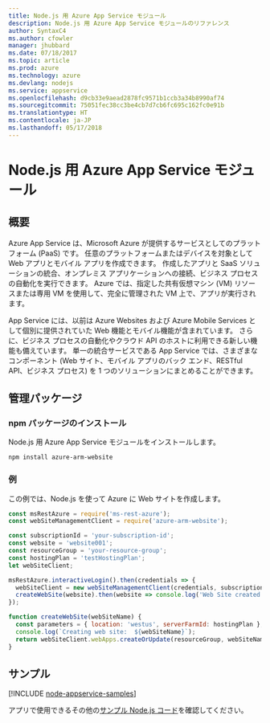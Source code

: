 ```yaml
---
title: Node.js 用 Azure App Service モジュール
description: Node.js 用 Azure App Service モジュールのリファレンス
author: SyntaxC4
ms.author: cfowler
manager: jhubbard
ms.date: 07/18/2017
ms.topic: article
ms.prod: azure
ms.technology: azure
ms.devlang: nodejs
ms.service: appservice
ms.openlocfilehash: d9cb33e9aead2878fc9571b1ccb3a34b8990af74
ms.sourcegitcommit: 75051fec38cc3be4cb7d7cb6fc695c162fc0e91b
ms.translationtype: HT
ms.contentlocale: ja-JP
ms.lasthandoff: 05/17/2018
---
```

# <a name="azure-app-service-modules-for-nodejs"></a>Node.js 用 Azure App Service モジュール

## <a name="overview"></a>概要

Azure App Service は、Microsoft Azure が提供するサービスとしてのプラットフォーム (PaaS) です。 任意のプラットフォームまたはデバイスを対象として Web アプリとモバイル アプリを作成できます。 作成したアプリと SaaS ソリューションの統合、オンプレミス アプリケーションへの接続、ビジネス プロセスの自動化を実行できます。 Azure では、指定した共有仮想マシン (VM) リソースまたは専用 VM を使用して、完全に管理された VM 上で、アプリが実行されます。

App Service には、以前は Azure Websites および Azure Mobile Services として個別に提供されていた Web 機能とモバイル機能が含まれています。 さらに、ビジネス プロセスの自動化やクラウド API のホストに利用できる新しい機能も備えています。 単一の統合サービスである App Service では、さまざまなコンポーネント (Web サイト、モバイル アプリのバック エンド、RESTful API、ビジネス プロセス) を 1 つのソリューションにまとめることができます。

## <a name="management-package"></a>管理パッケージ

### <a name="install-the-npm-package"></a>npm パッケージのインストール

Node.js 用 Azure App Service モジュールをインストールします。

```bash
npm install azure-arm-website
```

### <a name="example"></a>例

この例では、Node.js を使って Azure に Web サイトを作成します。

```javascript
const msRestAzure = require('ms-rest-azure');
const webSiteManagementClient = require('azure-arm-website');

const subscriptionId = 'your-subscription-id';
const website = 'website001';
const resourceGroup = 'your-resource-group';
const hostingPlan = 'testHostingPlan';
let webSiteClient;

msRestAzure.interactiveLogin().then(credentials => {
  webSiteClient = new webSiteManagementClient(credentials, subscriptionId);
  createWebSite(website).then(website => console.log('Web Site created successfully', website));
});

function createWebSite(webSiteName) {
  const parameters = { location: 'westus', serverFarmId: hostingPlan };
  console.log(`Creating web site:  ${webSiteName}`);
  return webSiteClient.webApps.createOrUpdate(resourceGroup, webSiteName, parameters, null);
}
```

## <a name="samples"></a>サンプル

[!INCLUDE [node-appservice-samples](../docs-ref-conceptual/includes/appservice-samples.md)]

アプリで使用できるその他の[サンプル Node.js コード](https://azure.microsoft.com/resources/samples/?platform=nodejs)を確認してください。
